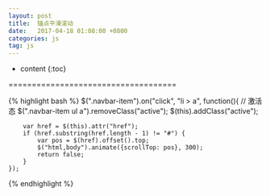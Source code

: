 ```yaml
---
layout: post
title:  锚点平滑滚动
date:   2017-04-18 01:08:00 +0800
categories: js
tag: js
---
```


* content
{:toc}






====================================

{% highlight bash %}
      $(".navbar-item").on("click", "li > a", function(){
        // 激活态
        $(".navbar-item ul a").removeClass("active");
        $(this).addClass("active");

        var href = $(this).attr("href");
        if (href.substring(href.length - 1) != "#") {
            var pos = $(href).offset().top;
            $("html,body").animate({scrollTop: pos}, 300);
            return false;
        }
    });

{% endhighlight %}




